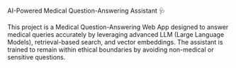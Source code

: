 AI-Powered Medical Question-Answering Assistant 🩺

This project is a Medical Question-Answering Web App designed to answer medical queries accurately by leveraging advanced LLM (Large Language Models), retrieval-based search, and vector embeddings. The assistant is trained to remain within ethical boundaries by avoiding non-medical or sensitive questions.
